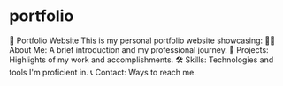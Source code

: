 # portfolio
🚀 Portfolio Website This is my personal portfolio website showcasing:  🧑‍💻 About Me: A brief introduction and my professional journey.  🌟 Projects: Highlights of my work and accomplishments.  🛠️ Skills: Technologies and tools I'm proficient in.  📞 Contact: Ways to reach me.
